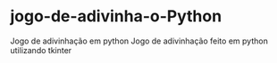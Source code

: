 # jogo-de-adivinha-o-Python
Jogo de adivinhação em python
Jogo de adivinhação feito em python utilizando tkinter
